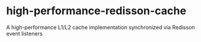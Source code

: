 # high-performance-redisson-cache
A high-performance L1/L2 cache implementation synchronized via Redisson event listeners
